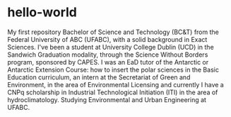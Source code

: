 # hello-world
My first repository
Bachelor of Science and Technology (BC&T) from the Federal University of ABC (UFABC), with a solid background in Exact Sciences. I've been a student at University College Dublin (UCD) in the Sandwich Graduation modality, through the Science Without Borders program, sponsored by CAPES. I was an EaD tutor of the Antarctic or Antarctic Extension Course: how to insert the polar sciences in the Basic Education curriculum, an intern at the Secretariat of Green and Environment, in the area of Environmental Licensing and currently I have a CNPq scholarship in Industrial Technological Initiation (ITI) in the area of hydroclimatology. Studying Environmental and Urban Engineering at UFABC.
